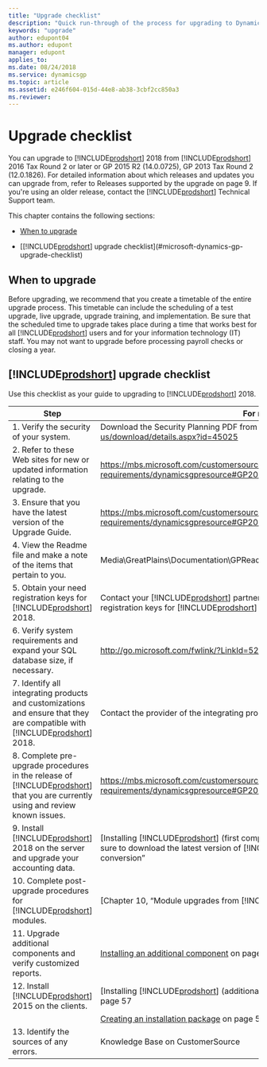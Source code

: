 ```yaml
---
title: "Upgrade checklist"
description: "Quick run-through of the process for upgrading to Dynamics GP."
keywords: "upgrade"
author: edupont04
ms.author: edupont
manager: edupont
applies_to: 
ms.date: 08/24/2018
ms.service: dynamicsgp
ms.topic: article
ms.assetid: e246f604-015d-44e8-ab38-3cbf2cc850a3
ms.reviewer: 
---
```

# Upgrade checklist

You can upgrade to [!INCLUDE[prodshort](../includes/prodshort.md)] 2018 from [!INCLUDE[prodshort](../includes/prodshort.md)] 2016 Tax Round 2 or later or GP 2015 R2 (14.0.0725), GP 2013 Tax Round 2 (12.0.1826). For detailed information about which releases and updates you can upgrade from, refer to Releases supported by the upgrade on page 9. If you're using an older release, contact the [!INCLUDE[prodshort](../includes/prodshort.md)] Technical Support team.

<span id="_Toc498615756" class="anchor"></span>

This chapter contains the following sections:

-   [When to upgrade](#when-to-upgrade)  

-   [[!INCLUDE[prodshort](../includes/prodshort.md)] upgrade checklist](#microsoft-dynamics-gp-upgrade-checklist)  

## When to upgrade

Before upgrading, we recommend that you create a timetable of the entire upgrade process. This timetable can include the scheduling of a test upgrade, live upgrade, upgrade training, and implementation. Be sure that the scheduled time to upgrade takes place during a time that works best for all [!INCLUDE[prodshort](../includes/prodshort.md)] users and for your information technology (IT) staff. You may not want to upgrade before processing payroll checks or closing a year.

## [!INCLUDE[prodshort](../includes/prodshort.md)] upgrade checklist

Use this checklist as your guide to upgrading to [!INCLUDE[prodshort](../includes/prodshort.md)] 2018.

| Step                                                                                                                             | For more information                                                                                                                                                                               |
|----------------------------------------------------------------------------------------------------------------------------------|----------------------------------------------------------------------------------------------------------------------------------------------------------------------------------------------------|
| 1. Verify the security of your system.                                                                                           | Download the Security Planning PDF from <http://www.microsoft.com/en-us/download/details.aspx?id=45025>                                                                                            |
| 2. Refer to these Web sites for new or updated information relating to the upgrade.                                              | <https://mbs.microsoft.com/customersource/northamerica/GP/learning/documentat20ion/system-requirements/dynamicsgpresource#GP2018>                                                                  |
| 3. Ensure that you have the latest version of the Upgrade Guide.                                                                 | <https://mbs.microsoft.com/customersource/northamerica/GP/learning/documentation/system-requirements/dynamicsgpresource#GP2018>                                                                    |
| 4. View the Readme file and make a note of the items that pertain to you.                                                        | Media\\GreatPlains\\Documentation\\GPReadme.chm                                                                                                                                                    |
| 5. Obtain your need registration keys for [!INCLUDE[prodshort](../includes/prodshort.md)] 2018.                                                            | Contact your [!INCLUDE[prodshort](../includes/prodshort.md)] partner before going to CustomerSource/My Account for registration keys for [!INCLUDE[prodshort](../includes/prodshort.md)] 2018. <https://mbs.microsoft.com/customersource>              |
| 6. Verify system requirements and expand your SQL database size, if necessary.                                                   | <http://go.microsoft.com/fwlink/?LinkId=521785>                                                                                                                                                    |
| 7. Identify all integrating products and customizations and ensure that they are compatible with [!INCLUDE[prodshort](../includes/prodshort.md)] 2018.     | Contact the provider of the integrating products and customizations.                                                                                                                               |
| 8. Complete pre-upgrade procedures in the release of [!INCLUDE[prodshort](../includes/prodshort.md)] that you are currently using and review known issues. | <https://mbs.microsoft.com/customersource/northamerica/GP/learning/documentat20ion/system-requirements/dynamicsgpresource#GP2018>                                                                  |
| 9. Install [!INCLUDE[prodshort](../includes/prodshort.md)] 2018 on the server and upgrade your accounting data.                                            | [Installing [!INCLUDE[prodshort](../includes/prodshort.md)] (first computer)](#_Install_Microsoft_Dynamics) on page 31 Be sure to download the latest version of [!INCLUDE[prodshort](../includes/prodshort.md)]. Chapter 6, “Company data conversion” |  
| 10. Complete post-upgrade procedures for [!INCLUDE[prodshort](../includes/prodshort.md)] modules.                                                          | [Chapter 10, “Module upgrades from [!INCLUDE[prodshort](../includes/prodshort.md)] 201](#_Module_upgrades_from)3”                                                                                                            |  
| 11. Upgrade additional components and verify customized reports.                                                                 | [Installing an additional component](#_Installing_an_additional) on page 50                                                                                                                        |  
| 12. Install [!INCLUDE[prodshort](../includes/prodshort.md)] 2015 on the clients.                                                                           | [Installing [!INCLUDE[prodshort](../includes/prodshort.md)] (additional computers)](#_Installing_Microsoft_Dynamics_1) on page 57
 |  |[Creating an installation package](#_Creating_an_installation) on page 54                                                                                                                           |  
| 13. Identify the sources of any errors.                                                                                          | Knowledge Base on CustomerSource                                                                                                                                                                   |


